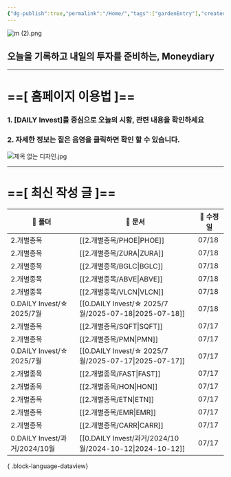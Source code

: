 ```yaml
---
{"dg-publish":true,"permalink":"/Home/","tags":["gardenEntry"],"created":"2025-06-09T13:40:49.286+09:00","updated":"2025-07-10T17:49:28.868+09:00"}
---
```


![m (2).png](/img/user/attachments/m%20(2).png)
## 오늘을 기록하고 내일의 투자를 준비하는, Moneydiary

------

# ==[ 홈페이지 이용법 ]==  

### 1. [DAILY Invest]를 중심으로 오늘의 시황, 관련 내용을 확인하세요

### 2. 자세한 정보는 짙은 음영을 클릭하면 확인 할 수 있습니다.

![제목 없는 디자인.jpg](/img/user/attachments/%EC%A0%9C%EB%AA%A9%20%EC%97%86%EB%8A%94%20%EB%94%94%EC%9E%90%EC%9D%B8.jpg)

----

# ==[ 최신 작성 글 ]==

| 📁 폴더                      | 📄 문서                                                    | 📅 수정일 |
| -------------------------- | -------------------------------------------------------- | ------ |
| 2.개별종목                     | [[2.개별종목/PHOE\|PHOE]]                                 | 07/18  |
| 2.개별종목                     | [[2.개별종목/ZURA\|ZURA]]                                 | 07/18  |
| 2.개별종목                     | [[2.개별종목/BGLC\|BGLC]]                                 | 07/18  |
| 2.개별종목                     | [[2.개별종목/ABVE\|ABVE]]                                 | 07/18  |
| 2.개별종목                     | [[2.개별종목/VLCN\|VLCN]]                                 | 07/18  |
| 0.DAILY Invest/☆ 2025/7월   | [[0.DAILY Invest/☆ 2025/7월/2025-07-18\|2025-07-18]]   | 07/18  |
| 2.개별종목                     | [[2.개별종목/SQFT\|SQFT]]                                 | 07/17  |
| 2.개별종목                     | [[2.개별종목/PMN\|PMN]]                                   | 07/17  |
| 0.DAILY Invest/☆ 2025/7월   | [[0.DAILY Invest/☆ 2025/7월/2025-07-17\|2025-07-17]]   | 07/17  |
| 2.개별종목                     | [[2.개별종목/FAST\|FAST]]                                 | 07/17  |
| 2.개별종목                     | [[2.개별종목/HON\|HON]]                                   | 07/17  |
| 2.개별종목                     | [[2.개별종목/ETN\|ETN]]                                   | 07/17  |
| 2.개별종목                     | [[2.개별종목/EMR\|EMR]]                                   | 07/17  |
| 2.개별종목                     | [[2.개별종목/CARR\|CARR]]                                 | 07/17  |
| 0.DAILY Invest/과거/2024/10월 | [[0.DAILY Invest/과거/2024/10월/2024-10-12\|2024-10-12]] | 07/17  |

{ .block-language-dataview}

